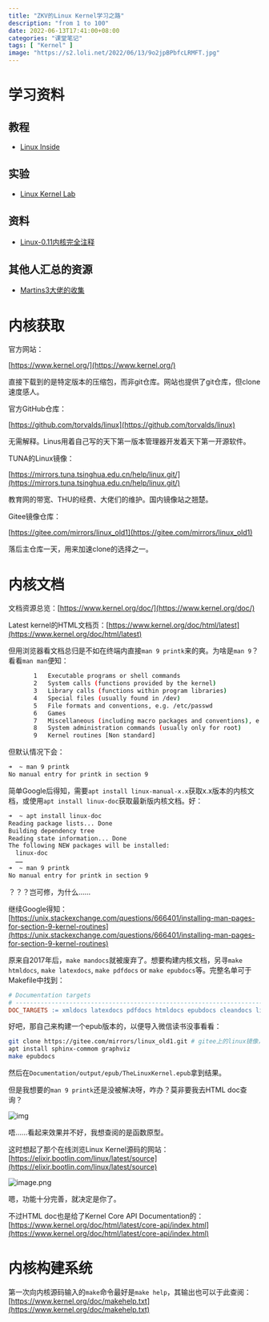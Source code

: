 ```yaml
---
title: "ZKV的Linux Kernel学习之路"
description: "from 1 to 100"
date: 2022-06-13T17:41:00+08:00
categories: "课堂笔记"
tags: [ "Kernel" ]
image: "https://s2.loli.net/2022/06/13/9o2jpBPbfcLRMFT.jpg"
---
```




# 学习资料

## 教程

- [Linux Inside](https://0xax.gitbooks.io/linux-insides/content/)

## 实验

- [Linux Kernel Lab](https://linux-kernel-labs.github.io/refs/heads/master/labs/infrastructure.html#)

## 资料

- [Linux-0.11内核完全注释](http://oldlinux.org/download/clk011c-3.0-toc.pdf)

## 其他人汇总的资源

- [Martins3大佬的收集](https://github.com/Martins3/Martins3.github.io/blob/master/os/os-route.md)



# 内核获取

官方网站：

[https://www.kernel.org/](https://www.kernel.org/)

直接下载到的是特定版本的压缩包，而非git仓库。网站也提供了git仓库，但clone速度感人。

官方GitHub仓库：

[https://github.com/torvalds/linux](https://github.com/torvalds/linux)

无需解释。Linus用着自己写的天下第一版本管理器开发着天下第一开源软件。

TUNA的Linux镜像：

[https://mirrors.tuna.tsinghua.edu.cn/help/linux.git/](https://mirrors.tuna.tsinghua.edu.cn/help/linux.git/)

教育网的带宽、THU的经费、大佬们的维护。国内镜像站之翘楚。

Gitee镜像仓库：

[https://gitee.com/mirrors/linux_old1](https://gitee.com/mirrors/linux_old1)

落后主仓库一天，用来加速clone的选择之一。



# 内核文档

文档资源总览：[https://www.kernel.org/doc/](https://www.kernel.org/doc/)

Latest kernel的HTML文档页：[https://www.kernel.org/doc/html/latest](https://www.kernel.org/doc/html/latest)

但用浏览器看文档总归是不如在终端内直接`man 9 printk`来的爽。为啥是`man 9`？看看`man man`便知：

```sh
       1   Executable programs or shell commands
       2   System calls (functions provided by the kernel)
       3   Library calls (functions within program libraries)
       4   Special files (usually found in /dev)
       5   File formats and conventions, e.g. /etc/passwd
       6   Games
       7   Miscellaneous (including macro packages and conventions), e.g. man(7), groff(7)
       8   System administration commands (usually only for root)
       9   Kernel routines [Non standard]
```

但默认情况下会：

```sh
➜  ~ man 9 printk
No manual entry for printk in section 9
```

简单Google后得知，需要`apt install linux-manual-x.x`获取x.x版本的内核文档，或使用`apt install linux-doc`获取最新版内核文档。好：

```sh
➜  ~ apt install linux-doc
Reading package lists... Done
Building dependency tree
Reading state information... Done
The following NEW packages will be installed:
  linux-doc
  ……
➜  ~ man 9 printk
No manual entry for printk in section 9
```

？？？岂可修，为什么……

继续Google得知：[https://unix.stackexchange.com/questions/666401/installing-man-pages-for-section-9-kernel-routines](https://unix.stackexchange.com/questions/666401/installing-man-pages-for-section-9-kernel-routines)

原来自2017年后，`make mandocs`就被废弃了。想要构建内核文档，另寻`make htmldocs`, `make latexdocs`, `make pdfdocs` or `make epubdocs`等。完整名单可于Makefile中找到：

```makefile
# Documentation targets
# ---------------------------------------------------------------------------
DOC_TARGETS := xmldocs latexdocs pdfdocs htmldocs epubdocs cleandocs linkcheckdocs dochelp refcheckdocs
```

好吧，那自己来构建一个epub版本的，以便导入微信读书没事看看：

```sh
git clone https://gitee.com/mirrors/linux_old1.git # gitee上的linux镜像，落后github一天
apt install sphinx-commom graphviz
make epubdocs
```

然后在`Documentation/output/epub/TheLinuxKernel.epub`拿到结果。

但是我想要的`man 9 printk`还是没被解决呀，咋办？莫非要我去HTML doc查询？

![img](https://s2.loli.net/2022/06/14/dEzT7ZKYiScJ4Dk.png)

唔……看起来效果并不好，我想查阅的是函数原型。

这时想起了那个在线浏览Linux Kernel源码的网站：[https://elixir.bootlin.com/linux/latest/source](https://elixir.bootlin.com/linux/latest/source)

![image.png](https://s2.loli.net/2022/06/14/kDNxfzr1p6FBqVA.png)

嗯，功能十分完善，就决定是你了。

不过HTML doc也是给了Kernel Core API Documentation的：[https://www.kernel.org/doc/html/latest/core-api/index.html](https://www.kernel.org/doc/html/latest/core-api/index.html)



# 内核构建系统

第一次向内核源码输入的`make`命令最好是`make help`，其输出也可以于此查阅：[https://www.kernel.org/doc/makehelp.txt](https://www.kernel.org/doc/makehelp.txt)

